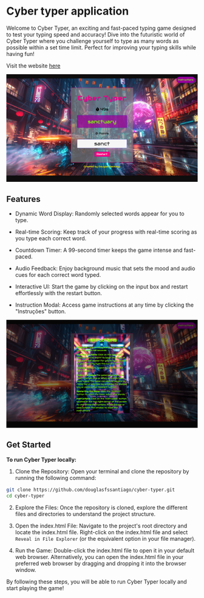 # Cyber typer application

Welcome to Cyber Typer, an exciting and fast-paced typing game designed to test 
your typing speed and accuracy! Dive into the futuristic world of Cyber Typer 
where you challenge yourself to type as many words as possible within a set 
time limit. Perfect for improving your typing skills while having fun!

Visit the website [here](https://douglasfssantiago.github.io/cyber-typer/) 

![](./assets/img/readme1.png)

## Features 

* Dynamic Word Display: Randomly selected words appear for you to type.

* Real-time Scoring: Keep track of your progress with real-time scoring as you type each correct word.

* Countdown Timer: A 99-second timer keeps the game intense and fast-paced.

* Audio Feedback: Enjoy background music that sets the mood and audio cues for each correct word typed.

* Interactive UI: Start the game by clicking on the input box and restart 
effortlessly with the restart button.

* Instruction Modal: Access game instructions at any time by clicking the 
"Instruções" button.

![](./assets/img/readme2.png)
 
## Get Started

**To run Cyber Typer locally:**

1. Clone the Repository: Open your terminal and clone the repository by running 
the following command:

```bash
git clone https://github.com/douglasfssantiago/cyber-typer.git
cd cyber-typer
```
2. Explore the Files: Once the repository is cloned, explore the different files 
and directories to understand the project structure.

3. Open the index.html File: Navigate to the project's root directory and locate 
the index.html file. Right-click on the index.html file and select 
`Reveal in File Explorer` (or the equivalent option in your file manager).

4. Run the Game: Double-click the index.html file to open it in your default 
web browser. Alternatively, you can open the index.html file in your preferred 
web browser by dragging and dropping it into the browser window.

By following these steps, you will be able to run Cyber Typer locally and start 
playing the game!
<br/>